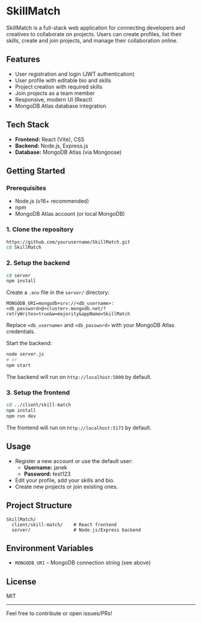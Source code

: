 # SkillMatch

SkillMatch is a full-stack web application for connecting developers and creatives to collaborate on projects. Users can create profiles, list their skills, create and join projects, and manage their collaboration online.

## Features
- User registration and login (JWT authentication)
- User profile with editable bio and skills
- Project creation with required skills
- Join projects as a team member
- Responsive, modern UI (React)
- MongoDB Atlas database integration

## Tech Stack
- **Frontend:** React (Vite), CSS
- **Backend:** Node.js, Express.js
- **Database:** MongoDB Atlas (via Mongoose)

## Getting Started

### Prerequisites
- Node.js (v16+ recommended)
- npm
- MongoDB Atlas account (or local MongoDB)

### 1. Clone the repository
```bash
https://github.com/yourusername/SkillMatch.git
cd SkillMatch
```

### 2. Setup the backend
```bash
cd server
npm install
```

Create a `.env` file in the `server/` directory:
```
MONGODB_URI=mongodb+srv://<db_username>:<db_password>@<cluster>.mongodb.net/?retryWrites=true&w=majority&appName=SkillMatch
```
Replace `<db_username>` and `<db_password>` with your MongoDB Atlas credentials.

Start the backend:
```bash
node server.js
# or
npm start
```

The backend will run on `http://localhost:5000` by default.

### 3. Setup the frontend
```bash
cd ../client/skill-match
npm install
npm run dev
```

The frontend will run on `http://localhost:5173` by default.

## Usage
- Register a new account or use the default user:
  - **Username:** janek
  - **Password:** test123
- Edit your profile, add your skills and bio.
- Create new projects or join existing ones.

## Project Structure
```
SkillMatch/
  client/skill-match/    # React frontend
  server/                # Node.js/Express backend
```

## Environment Variables
- `MONGODB_URI` – MongoDB connection string (see above)

## License
MIT

---
Feel free to contribute or open issues/PRs!
